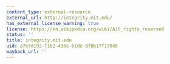 ```yaml
---
content_type: external-resource
external_url: http://integrity.mit.edu/
has_external_license_warning: true
license: https://en.wikipedia.org/wiki/All_rights_reserved
status: ''
title: integrity.mit.edu
uid: a7e7d192-f1b2-436e-b1de-8f0b17f17845
wayback_url: ''
---
```

